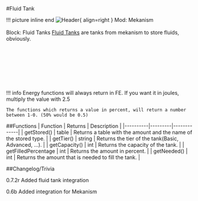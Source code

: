 #Fluid Tank

!!! picture inline end
    ![Header](https://srendi.de/wp-content/uploads/2021/10/mekanism_creative_fluid_tank_29.png){ align=right }
    Mod: Mekanism <br><br/>
    Block: Fluid Tanks
[Fluid Tanks](https://wiki.aidancbrady.com/wiki/Fluid_Tanks) are tanks from mekanism to store fluids, obviously.

<br><br/>
<br><br/>
<br><br/>

!!! info
    Energy functions will always return in FE. If you want it in joules, multiply the value with 2.5

    The functions which returns a value in percent, will return a number between 1-0. (50% would be 0.5)

##Functions
| Function | Returns | Description |
|----------|---------|-------------|
| getStored() | table | Returns a table with the amount and the name of the stored type. |
| getTier() | string | Returns the tier of the tank(Basic, Advanced, ...). |
| getCapacity() | int | Returns the capacity of the tank. |
| getFilledPercentage | int | Returns the amount in percent. |
| getNeeded() | int | Returns the amount that is needed to fill the tank. |

##Changelog/Trivia

0.7.2r
Added fluid tank integration

0.6b
Added integration for Mekanism
